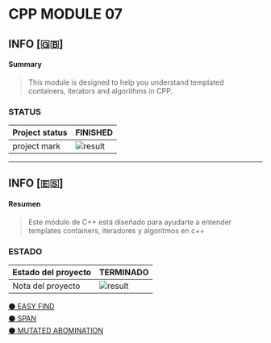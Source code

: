 # CPP MODULE 07

## INFO [:gb:]

#### Summary
> This module is designed to help you understand templated containers, iterators and algorithms in CPP.

### STATUS
| Project status | FINISHED          |
|--------------|---------------------------|
| project mark |   ![result](https://img.shields.io/badge/RESULT-100%25-green)  |

<!-- -->
<hr>

## INFO [:es:]

#### Resumen 
> Este módulo de C++ está diseñado para ayudarte a entender templates containers, iteradores y algoritmos en c++

### ESTADO
| Estado del proyecto | TERMINADO          |
|--------------|---------------------------|
| Nota del proyecto   | ![result](https://img.shields.io/badge/RESULTADO-100%25-green)  |

<!--  -->

<a href="https://github.com/victorFernandezF/CPP_MODULES/tree/main/CPP08/ex00"> ⚫ EASY FIND
</a><br>
<a href="https://github.com/victorFernandezF/CPP_MODULES/tree/main/CPP08/ex01"> ⚫ SPAN</a><br>
<a href="https://github.com/victorFernandezF/CPP_MODULES/tree/main/CPP08/ex02"> ⚫ MUTATED ABOMINATION</a><br>
